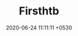 ---
layout: page_s
title: Firsthtb
date: 2020-06-24 11:11:11 +0530
categories: [Hackthebox, Active]
tags: [htb,privesc]
---